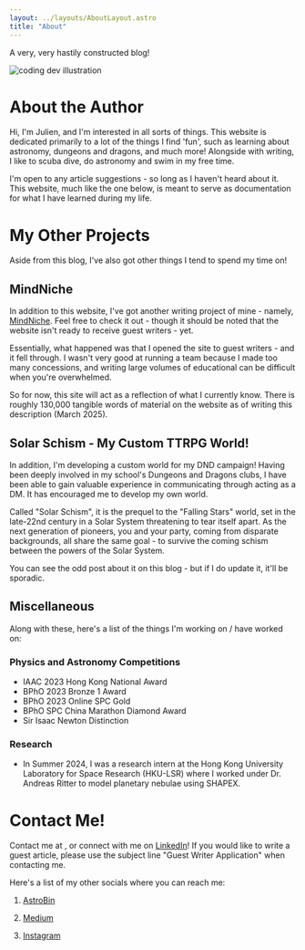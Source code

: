 ```yaml
---
layout: ../layouts/AboutLayout.astro
title: "About"
---
```


A very, very hastily constructed blog!

<div>
  <img src="/assets/dev.svg" class="sm:w-1/2 mx-auto" alt="coding dev illustration">
</div>

# About the Author

Hi, I'm Julien, and I'm interested in all sorts of things. This website is dedicated primarily to a lot of the things I find 'fun', such as learning about astronomy, dungeons and dragons, and much more! Alongside with writing, I like to scuba dive, do astronomy and swim in my free time.

I'm open to any article suggestions - so long as I haven't heard about it. This website, much like the one below, is meant to serve as documentation for what I have learned during my life.

# My Other Projects

Aside from this blog, I've also got other things I tend to spend my time on!

## MindNiche

In addition to this website, I've got another writing project of mine - namely, [MindNiche](https://mindniche.org). Feel free to check it out - though it should be noted that the website isn't ready to receive guest writers - yet.

Essentially, what happened was that I opened the site to guest writers - and it fell through. I wasn't very good at running a team because I made too many concessions, and writing large volumes of educational can be difficult when you're overwhelmed.

So for now, this site will act as a reflection of what I currently know. There is roughly 130,000 tangible words of material on the website as of writing this description (March 2025).

## Solar Schism - My Custom TTRPG World!

In addition, I'm developing a custom world for my DND campaign! Having been deeply involved in my school's Dungeons and Dragons clubs, I have been able to gain valuable experience in communicating through acting as a DM. It has encouraged me to develop my own world.

Called "Solar Schism", it is the prequel to the "Falling Stars" world, set in the late-22nd century in a Solar System threatening to tear itself apart. As the next generation of pioneers, you and your party, coming from disparate backgrounds, all share the same goal - to survive the coming schism between the powers of the Solar System.

You can see the odd post about it on this blog - but if I do update it, it'll be sporadic.

## Miscellaneous

Along with these, here's a list of the things I'm working on / have worked on:

### Physics and Astronomy Competitions

- IAAC 2023 Hong Kong National Award
- BPhO 2023 Bronze 1 Award
- BPhO 2023 Online SPC Gold
- BPhO SPC China Marathon Diamond Award
- Sir Isaac Newton Distinction

### Research

- In Summer 2024, I was a research intern at the Hong Kong University Laboratory for Space Research (HKU-LSR) where I worked under Dr. Andreas Ritter to model planetary nebulae using SHAPEX.

# Contact Me!

Contact me at [](thearchive234@gmail.com), or connect with me on [LinkedIn](https://www.linkedin.com/in/julien-cheung-066459286/)! If you would like to write a guest article, please use the subject line "Guest Writer Application" when contacting me.

Here's a list of my other socials where you can reach me:

1. [AstroBin](https://www.astrobin.com/users/cheesyminecart/)

2. [Medium](https://medium.com/@cheesyminecart)

3. [Instagram](https://www.instagram.com/thespacer_astro/)
